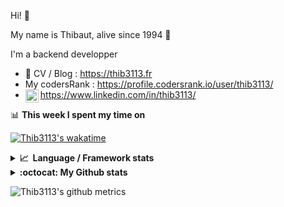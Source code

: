 Hi! 👋

My name is Thibaut, alive since 1994 🍷

I'm a backend developper

-   📝 CV / Blog : https://thib3113.fr
-   My codersRank : https://profile.codersrank.io/user/thib3113/
-   <a href="https://www.linkedin.com/in/thib3113/"><img align="left" alt="Thib3113's Linkedin" width="21px" src="https://raw.githubusercontent.com/peterthehan/peterthehan/master/assets/linkedin.svg" /></a> https://www.linkedin.com/in/thib3113/

📊 **This week I spent my time on**

[![Thib3113's wakatime](https://github-readme-stats.vercel.app/api/wakatime?username=thib3113&layout=default&theme=dracula&langs_count=6&hide_title=true&hide_border=true)](https://wakatime.com/@thib3113)

<details>
  <summary><b>📈&nbsp;&nbsp;Language&nbsp;/&nbsp;Framework stats</b></summary>
  <br/>  
  <a href='https://profile.codersrank.io/user/thib3113/'>
  <img src='http://cr-skills-chart-widget.azurewebsites.net/api/api?username=thib3113&padding=30&skills=php,batchfile,javascript,less,mysql,reactjs,scss,shell,typescript,vue'>
  </a>
</details>

<details>
  <summary><b>:octocat: My Github stats</b></summary>
  <br/>  
  
  <img src="https://github-readme-stats.vercel.app/api?username=thib3113&theme=dracula&show_icons=true&" alt="Thib3113's GitHub stats" />

<!--START_SECTION:activity-->

1. ❗️ Opened issue [#12](https://github.com/tiredofit/docker-mongodb-backup/issues/12) in [tiredofit/docker-mongodb-backup](https://github.com/tiredofit/docker-mongodb-backup)
2. 🎉 Merged PR [#138](https://github.com/thib3113/unifi-client/pull/138) in [thib3113/unifi-client](https://github.com/thib3113/unifi-client)
3. 🎉 Merged PR [#137](https://github.com/thib3113/unifi-client/pull/137) in [thib3113/unifi-client](https://github.com/thib3113/unifi-client)
4. 💪 Opened PR [#137](https://github.com/thib3113/unifi-client/pull/137) in [thib3113/unifi-client](https://github.com/thib3113/unifi-client)
5. 🎉 Merged PR [#136](https://github.com/thib3113/unifi-client/pull/136) in [thib3113/unifi-client](https://github.com/thib3113/unifi-client)
 <!--END_SECTION:activity-->

</details>

![Thib3113's github metrics](https://gist.githubusercontent.com/thib3113/83a96e16f8bca103f1b0e376186c66ec/raw/github-metrics.svg)
